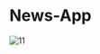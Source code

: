 # News-App


![11](https://user-images.githubusercontent.com/102584109/161758242-411e30c9-1be6-4fef-a3f6-c16bcc824aa5.png)
